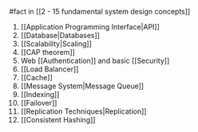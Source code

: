 #fact in [[2 - 15 fundamental system design concepts]]

1. [[Application Programming Interface|API]]
2. [[Database|Databases]]
3. [[Scalability|Scaling]]
4. [[CAP theorem]]
5. Web [[Authentication]] and basic [[Security]]
6. [[Load Balancer]]
7. [[Cache]]
8. [[Message System|Message Queue]]
9. [[Indexing]]
10. [[Failover]]
11. [[Replication Techniques|Replication]]
12. [[Consistent Hashing]]